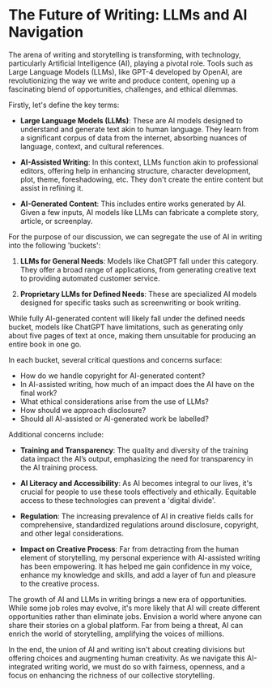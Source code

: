 # The Future of Writing: LLMs and AI Navigation

The arena of writing and storytelling is transforming, with technology, particularly Artificial Intelligence (AI), playing a pivotal role. Tools such as Large Language Models (LLMs), like GPT-4 developed by OpenAI, are revolutionizing the way we write and produce content, opening up a fascinating blend of opportunities, challenges, and ethical dilemmas.

Firstly, let's define the key terms:

- **Large Language Models (LLMs)**: These are AI models designed to understand and generate text akin to human language. They learn from a significant corpus of data from the internet, absorbing nuances of language, context, and cultural references.

- **AI-Assisted Writing**: In this context, LLMs function akin to professional editors, offering help in enhancing structure, character development, plot, theme, foreshadowing, etc. They don't create the entire content but assist in refining it.

- **AI-Generated Content**: This includes entire works generated by AI. Given a few inputs, AI models like LLMs can fabricate a complete story, article, or screenplay.

For the purpose of our discussion, we can segregate the use of AI in writing into the following 'buckets':

1. **LLMs for General Needs**: Models like ChatGPT fall under this category. They offer a broad range of applications, from generating creative text to providing automated customer service.

2. **Proprietary LLMs for Defined Needs**: These are specialized AI models designed for specific tasks such as screenwriting or book writing.

While fully AI-generated content will likely fall under the defined needs bucket, models like ChatGPT have limitations, such as generating only about five pages of text at once, making them unsuitable for producing an entire book in one go.

In each bucket, several critical questions and concerns surface:

- How do we handle copyright for AI-generated content?
- In AI-assisted writing, how much of an impact does the AI have on the final work?
- What ethical considerations arise from the use of LLMs?
- How should we approach disclosure?
- Should all AI-assisted or AI-generated work be labelled?

Additional concerns include:

- **Training and Transparency**: The quality and diversity of the training data impact the AI’s output, emphasizing the need for transparency in the AI training process.

- **AI Literacy and Accessibility**: As AI becomes integral to our lives, it's crucial for people to use these tools effectively and ethically. Equitable access to these technologies can prevent a 'digital divide'.

- **Regulation**: The increasing prevalence of AI in creative fields calls for comprehensive, standardized regulations around disclosure, copyright, and other legal considerations.

- **Impact on Creative Process**: Far from detracting from the human element of storytelling, my personal experience with AI-assisted writing has been empowering. It has helped me gain confidence in my voice, enhance my knowledge and skills, and add a layer of fun and pleasure to the creative process.

The growth of AI and LLMs in writing brings a new era of opportunities. While some job roles may evolve, it's more likely that AI will create different opportunities rather than eliminate jobs. Envision a world where anyone can share their stories on a global platform. Far from being a threat, AI can enrich the world of storytelling, amplifying the voices of millions.

In the end, the union of AI and writing isn't about creating divisions but offering choices and augmenting human creativity. As we navigate this AI-integrated writing world, we must do so with fairness, openness, and a focus on enhancing the richness of our collective storytelling.
